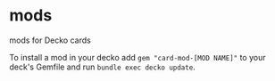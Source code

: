 mods
====

mods for Decko cards

To install a mod in your decko add `gem "card-mod-[MOD NAME]"` to your deck's Gemfile and run `bundle exec decko update`.

